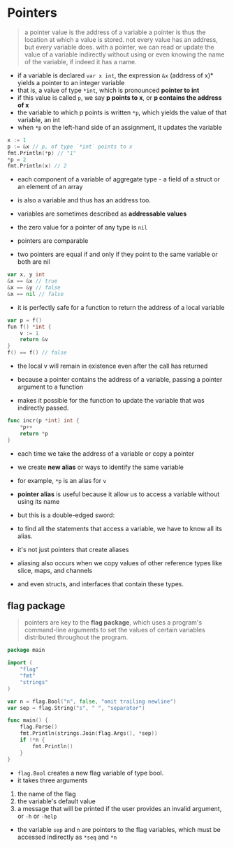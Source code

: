 # Pointers

> a pointer value is the address of a variable
> a pointer is thus the location at which a value is stored.
> not every value has an address, but every variable does.
> with a pointer, we can read or update the value of a variable indirectly
> without using or even knowing the name of the variable, if indeed it has a name.

- if a variable is declared `var x int`, the expression `&x` (address of x)*  yields a pointer to an integer variable
- that is, a value of type `*int`, which is pronounced **pointer to int**
- if this value is called `p`, we say **p points to x**, or **p contains the address of x**
- the variable to which p points is written `*p`, which yields the value of that variable, an int
- when `*p` on the left-hand side of an assignment, it updates the variable

```go
x := 1
p := &x // p, of type `*int` points to x
fmt.Println(*p) // "1"
*p = 2
fmt.Println(x) // 2
```

- each component of a variable of aggregate type - a field of a struct or an element of an array
- is also a variable and thus has an address too.

- variables are sometimes described as **addressable values**

- the zero value for a pointer of any type is `nil`
- pointers are comparable
- two pointers are equal if and only if they point to the same variable or both are nil

```go
var x, y int
&x == &x // true
&x == &y // false
&x == nil // false
```

- it is perfectly safe for a function to return the address of a local variable

```go
var p = f()
fun f() *int {
    v := 1
    return &v
}
f() == f() // false
```

- the local v will remain in existence even after the call has returned

- because a pointer contains the address of a variable, passing a pointer argument to a function
- makes it possible for the function to update the variable that was indirectly passed.

```go
func incr(p *int) int {
	*p++
	return *p
}
```

- each time we take the address of a variable or copy a pointer
- we create **new alias** or ways to identify the same variable
- for example, `*p` is an alias for `v`
- **pointer alias** is useful because it allow us to access a variable without using its name
- but this is a double-edged sword:
- to find all the statements that access a variable, we have to know all its alias.

- it's not just pointers that create aliases
- aliasing also occurs when we copy values of other reference types like slice, maps, and channels
- and even structs, and interfaces that contain these types.

## flag package

> pointers are key to the **flag package**, which uses a program's command-line arguments
> to set the values of certain variables distributed throughout the program.

```go
package main

import (
	"flag"
	"fmt"
	"strings"
)

var n = flag.Bool("n", false, "omit trailing newline")
var sep = flag.String("s", " ", "separator")

func main() {
	flag.Parse()
	fmt.Println(strings.Join(flag.Args(), *sep))
	if !*n {
		fmt.Println()
	}
}
```

- `flag.Bool` creates a new flag variable of type bool.
- it takes three arguments
1. the name of the flag 
2. the variable's default value
3. a message that will be printed if the user provides an invalid argument, or `-h` or `-help`
- the variable `sep` and `n` are pointers to the flag variables, which must be accessed indirectly as `*seq` and `*n`
